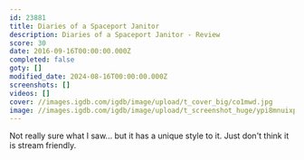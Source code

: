 ```yaml
---
id: 23881
title: Diaries of a Spaceport Janitor
description: Diaries of a Spaceport Janitor - Review
score: 30
date: 2016-09-16T00:00:00.000Z
completed: false
goty: []
modified_date: 2024-08-16T00:00:00.000Z
screenshots: []
videos: []
cover: //images.igdb.com/igdb/image/upload/t_cover_big/co1mwd.jpg
image: //images.igdb.com/igdb/image/upload/t_screenshot_huge/ypi8mnuixpcz1mcqjmkh.jpg
---
```

Not really sure what I saw... but it has a unique style to it. Just don't think it is stream friendly.